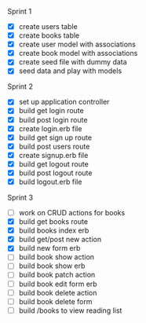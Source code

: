 Sprint 1
- [x] create users table
- [x] create books table
- [x] create user model with associations
- [x] create book model with associations
- [x] create seed file with dummy data
- [x] seed data and play with models

Sprint 2
- [x] set up application controller
- [x] build get login route
- [x] build post login route
- [x] create login.erb file
- [x] build get sign up route
- [x] build post users route
- [x] create signup.erb file
- [x] build get logout route
- [x] build post logout route
- [x] build logout.erb file

Sprint 3
- [ ] work on CRUD actions for books
- [x] build get books route
- [x] build books index erb
- [x] build get/post new action
- [x] build new form erb
- [ ] build book show action
- [ ] build book show erb
- [ ] build book patch action
- [ ] build book edit form erb
- [ ] build book delete action
- [ ] build book delete form
- [ ] build /books to view reading list
